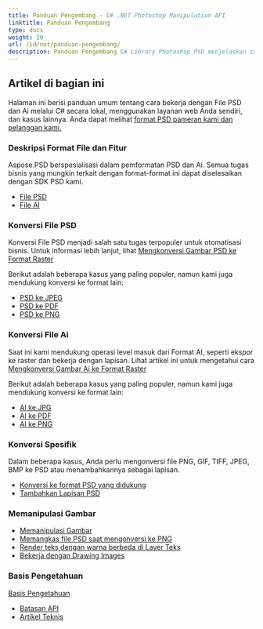 ```yaml
---
title: Panduan Pengembang - C# .NET Photoshop Manipulation API
linktitle: Panduan Pengembang
type: docs
weight: 20
url: /id/net/panduan-pengembang/
description: Panduan Pengembang C# Library Photoshop PSD menjelaskan cara menggunakan C# untuk bekerja dengan file PSD dan Ai secara lokal, melalui layanan web milik Anda sendiri atau dalam kasus lainnya.
---
```


## **Artikel di bagian ini**
Halaman ini berisi panduan umum tentang cara bekerja dengan File PSD dan Ai melalui C# secara lokal, menggunakan layanan web Anda sendiri, dan kasus lainnya. Anda dapat melihat [format PSD pameran kami dan pelanggan kami.](/id/psd/net/pameran/)
### **Deskripsi Format File dan Fitur**
Aspose.PSD berspesialisasi dalam pemformatan PSD dan Ai. Semua tugas bisnis yang mungkin terkait dengan format-format ini dapat diselesaikan dengan SDK PSD kami.

- [File PSD](/id/psd/net/psd-file/)
- [File AI](/id/psd/net/format-adobe-illustrator-ai/)
### **Konversi File PSD**
Konversi File PSD menjadi salah satu tugas terpopuler untuk otomatisasi bisnis. Untuk informasi lebih lanjut, lihat [Mengkonversi Gambar PSD ke Format Raster](/id/psd/net/mengkonversi-gambar-psd-ke-format-raster/)

Berikut adalah beberapa kasus yang paling populer, namun kami juga mendukung konversi ke format lain:

- [PSD ke JPEG](/id/psd/net/psd-ke-jpg/) 
- [PSD ke PDF](/id/psd/net/psd-ke-pdf/) 
- [PSD ke PNG](/id/psd/net/psd-ke-png/) 
### **Konversi File Ai**
Saat ini kami mendukung operasi level masuk dari Format AI, seperti ekspor ke raster dan bekerja dengan lapisan. Lihat artikel ini untuk mengetahui cara [Mengkonversi Gambar Ai ke Format Raster](/id/psd/net/mengkonversi-gambar-ai-ke-format-raster/)

Berikut adalah beberapa kasus yang paling populer, namun kami juga mendukung konversi ke format lain:

- [AI ke JPG](/id/psd/net/ai-ke-jpg/) 
- [AI ke PDF](/id/psd/net/ai-ke-pdf/) 
- [AI ke PNG](/id/psd/net/ai-ke-png/)

### **Konversi Spesifik**
Dalam beberapa kasus, Anda perlu mengonversi file PNG, GIF, TIFF, JPEG, BMP ke PSD atau menambahkannya sebagai lapisan.

- [Konversi ke format PSD yang didukung](/id/psd/net/konversi-gambar-ke-format-psd/)
- [Tambahkan Lapisan PSD](/id/psd/net/tambahkan-lapisan-ke-psd/)
### **Memanipulasi Gambar**
- [Memanipulasi Gambar](/id/psd/net/memanipulasi-gambar/)
- [Memangkas file PSD saat mengonversi ke PNG](/id/psd/net/memangkas-file-psd-saat-mengonversi-ke-png/)
- [Render teks dengan warna berbeda di Layer Teks](/id/psd/net/bekerja-dengan-drawing-images/)
- [Bekerja dengan Drawing Images](/id/psd/net/bekerja-dengan-drawing-images/) 
### **Basis Pengetahuan**
[Basis Pengetahuan](/id/psd/net/basis-pengetahuan/) 

- [Batasan API](/id/psd/net/batasan-api/) 
- [Artikel Teknis](/id/psd/net/artikel-teknis/) 

